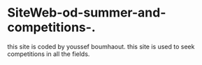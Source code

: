 # SiteWeb-od-summer-and-competitions-.
this site is coded by youssef boumhaout. this site is used to seek competitions in all the fields.
